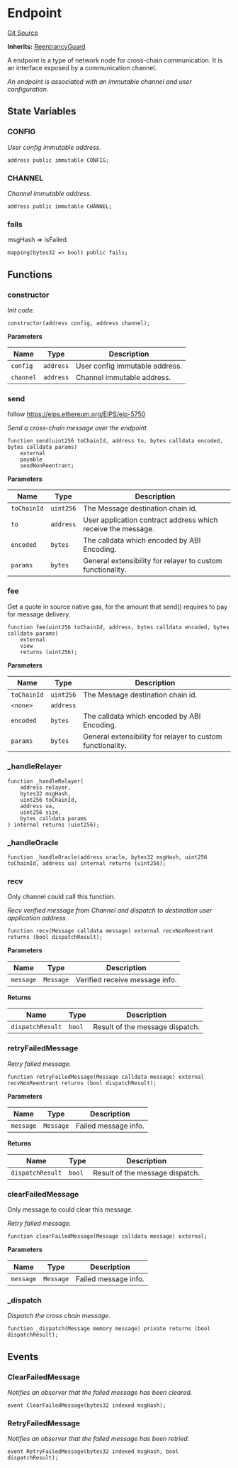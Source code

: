 # Endpoint
[Git Source](https://github.com/darwinia-network/ORMP/blob/28f242d61f8f1de9729b61a20924f3f1938d1e53/src/Endpoint.sol)

**Inherits:**
[ReentrancyGuard](/src/security/ReentrancyGuard.sol/abstract.ReentrancyGuard.md)

A endpoint is a type of network node for cross-chain communication.
It is an interface exposed by a communication channel.

*An endpoint is associated with an immutable channel and user configuration.*


## State Variables
### CONFIG
*User config immutable address.*


```solidity
address public immutable CONFIG;
```


### CHANNEL
*Channel immutable address.*


```solidity
address public immutable CHANNEL;
```


### fails
msgHash => isFailed


```solidity
mapping(bytes32 => bool) public fails;
```


## Functions
### constructor

*Init code.*


```solidity
constructor(address config, address channel);
```
**Parameters**

|Name|Type|Description|
|----|----|-----------|
|`config`|`address`|User config immutable address.|
|`channel`|`address`|Channel immutable address.|


### send

follow https://eips.ethereum.org/EIPS/eip-5750

*Send a cross-chain message over the endpoint.*


```solidity
function send(uint256 toChainId, address to, bytes calldata encoded, bytes calldata params)
    external
    payable
    sendNonReentrant;
```
**Parameters**

|Name|Type|Description|
|----|----|-----------|
|`toChainId`|`uint256`|The Message destination chain id.|
|`to`|`address`|User application contract address which receive the message.|
|`encoded`|`bytes`|The calldata which encoded by ABI Encoding.|
|`params`|`bytes`|General extensibility for relayer to custom functionality.|


### fee

Get a quote in source native gas, for the amount that send() requires to pay for message delivery.


```solidity
function fee(uint256 toChainId, address, bytes calldata encoded, bytes calldata params)
    external
    view
    returns (uint256);
```
**Parameters**

|Name|Type|Description|
|----|----|-----------|
|`toChainId`|`uint256`|The Message destination chain id.|
|`<none>`|`address`||
|`encoded`|`bytes`|The calldata which encoded by ABI Encoding.|
|`params`|`bytes`|General extensibility for relayer to custom functionality.|


### _handleRelayer


```solidity
function _handleRelayer(
    address relayer,
    bytes32 msgHash,
    uint256 toChainId,
    address ua,
    uint256 size,
    bytes calldata params
) internal returns (uint256);
```

### _handleOracle


```solidity
function _handleOracle(address oracle, bytes32 msgHash, uint256 toChainId, address ua) internal returns (uint256);
```

### recv

Only channel could call this function.

*Recv verified message from Channel and dispatch to destination user application address.*


```solidity
function recv(Message calldata message) external recvNonReentrant returns (bool dispatchResult);
```
**Parameters**

|Name|Type|Description|
|----|----|-----------|
|`message`|`Message`|Verified receive message info.|

**Returns**

|Name|Type|Description|
|----|----|-----------|
|`dispatchResult`|`bool`|Result of the message dispatch.|


### retryFailedMessage

*Retry failed message.*


```solidity
function retryFailedMessage(Message calldata message) external recvNonReentrant returns (bool dispatchResult);
```
**Parameters**

|Name|Type|Description|
|----|----|-----------|
|`message`|`Message`|Failed message info.|

**Returns**

|Name|Type|Description|
|----|----|-----------|
|`dispatchResult`|`bool`|Result of the message dispatch.|


### clearFailedMessage

Only message.to could clear this message.

*Retry failed message.*


```solidity
function clearFailedMessage(Message calldata message) external;
```
**Parameters**

|Name|Type|Description|
|----|----|-----------|
|`message`|`Message`|Failed message info.|


### _dispatch

*Dispatch the cross chain message.*


```solidity
function _dispatch(Message memory message) private returns (bool dispatchResult);
```

## Events
### ClearFailedMessage
*Notifies an observer that the failed message has been cleared.*


```solidity
event ClearFailedMessage(bytes32 indexed msgHash);
```

### RetryFailedMessage
*Notifies an observer that the failed message has been retried.*


```solidity
event RetryFailedMessage(bytes32 indexed msgHash, bool dispatchResult);
```

